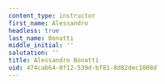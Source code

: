 ```yaml
---
content_type: instructor
first_name: Alessandro
headless: true
last_name: Bonatti
middle_initial: ''
salutation: ''
title: Alessandro Bonatti
uid: 474cab64-0f12-539d-bf81-8d82dec1008d
---
```

